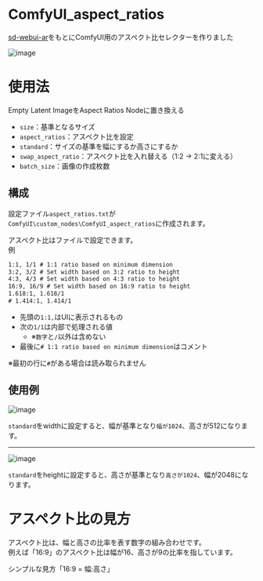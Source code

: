# ComfyUI_aspect_ratios

[sd-webui-ar](https://github.com/alemelis/sd-webui-ar?tab=readme-ov-file)をもとにComfyUI用のアスペクト比セレクターを作りました

![image](img1.png)

# 使用法

Empty Latent ImageをAspect Ratios Nodeに置き換える

- `size`：基準となるサイズ
- `aspect_ratios`：アスペクト比を設定
- `standard`：サイズの基準を幅にするか高さにするか
- `swap_aspect_ratio`：アスペクト比を入れ替える（1:2 -> 2:1に変える）
- `batch_size`：画像の作成枚数

## 構成

設定ファイル`aspect_ratios.txt`が`ComfyUI\custom_nodes\ComfyUI_aspect_ratios`に作成されます。

アスペクト比はファイルで設定できます。<br>
例
```aspect_ratios.txt
1:1, 1/1 # 1:1 ratio based on minimum dimension
3:2, 3/2 # Set width based on 3:2 ratio to height
4:3, 4/3 # Set width based on 4:3 ratio to height
16:9, 16/9 # Set width based on 16:9 ratio to height
1.618:1, 1.618/1
# 1.414:1, 1.414/1
```
- 先頭の`1:1,`はUIに表示されるもの
- 次の`1/1`は内部で処理される値
    - ※`数字`と`/`以外は含めない
- 最後に`# 1:1 ratio based on minimum dimension`はコメント

※最初の行に`#`がある場合は読み取られません

## 使用例

![image](img2.png)

`standard`をwidthに設定すると、幅が基準となり`幅が1024`、高さが512になります。

---

![image](img3.png)

`standard`をheightに設定すると、高さが基準となり`高さが1024`、幅が2048になります。


# アスペクト比の見方

アスペクト比は、幅と高さの比率を表す数字の組み合わせです。<br>
例えば「16:9」のアスペクト比は幅が16、高さが9の比率を指しています。

シンプルな見方「16:9 = 幅:高さ」